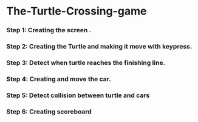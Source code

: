 # The-Turtle-Crossing-game

### Step 1: Creating the screen .
### Step 2: Creating the Turtle and making it move with keypress.
### Step 3: Detect when turtle reaches the finishing line.
### Step 4: Creating and move the car.
### Step 5: Detect collision between turtle and cars
### Step 6: Creating scoreboard
